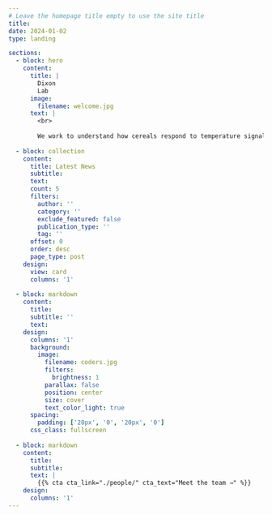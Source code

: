```yaml
---
# Leave the homepage title empty to use the site title
title:
date: 2024-01-02
type: landing

sections:
  - block: hero
    content:
      title: |
        Dixon
        Lab
      image:
        filename: welcome.jpg
      text: |
        <br>
        
        We work to understand how cereals respond to temperature signals and use this knowledge to adapt and increase the robustness of the plants developmental response to these signals. We focus on reproductive plant biology including the vegetative to floral transition, floret formation and flowering time regulation. Through understanding these processes, we aim to increase the developmental robustness of cereals, particularly wheat, under the increasingly variable climate conditions. 
  
  - block: collection
    content:
      title: Latest News
      subtitle:
      text:
      count: 5
      filters:
        author: ''
        category: ''
        exclude_featured: false
        publication_type: ''
        tag: ''
      offset: 0
      order: desc
      page_type: post
    design:
      view: card
      columns: '1'
  
  - block: markdown
    content:
      title:
      subtitle: ''
      text:
    design:
      columns: '1'
      background:
        image: 
          filename: coders.jpg
          filters:
            brightness: 1
          parallax: false
          position: center
          size: cover
          text_color_light: true
      spacing:
        padding: ['20px', '0', '20px', '0']
      css_class: fullscreen
  
  - block: markdown
    content:
      title:
      subtitle:
      text: |
        {{% cta cta_link="./people/" cta_text="Meet the team →" %}}
    design:
      columns: '1'
---
```

